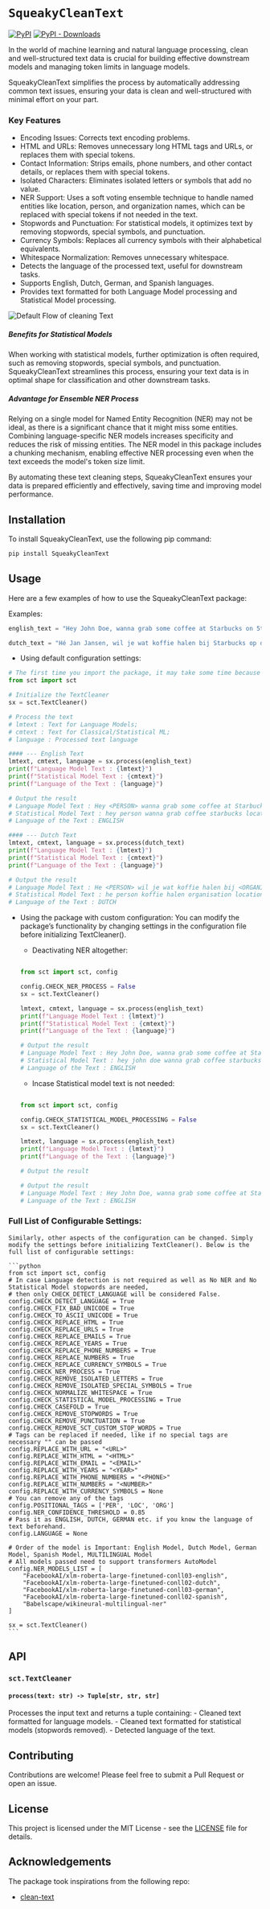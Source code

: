 # `SqueakyCleanText` 

[![PyPI](https://img.shields.io/pypi/v/squeakycleantext.svg)](https://pypi.org/project/squeakycleantext/) [![PyPI - Downloads](https://img.shields.io/pypi/dm/squeakycleantext)](https://pypistats.org/packages/squeakycleantext)

In the world of machine learning and natural language processing, clean and well-structured text data is crucial for building effective downstream models and managing token limits in language models. 

SqueakyCleanText simplifies the process by automatically addressing common text issues, ensuring your data is clean and well-structured with minimal effort on your part.

### Key Features
- Encoding Issues: Corrects text encoding problems.
- HTML and URLs: Removes unnecessary long HTML tags and URLs, or replaces them with special tokens.
- Contact Information: Strips emails, phone numbers, and other contact details, or replaces them with special tokens.
- Isolated Characters: Eliminates isolated letters or symbols that add no value.
- NER Support: Uses a soft voting ensemble technique to handle named entities like location, person, and organization names, which can be replaced with special tokens if not needed in the text.
- Stopwords and Punctuation: For statistical models, it optimizes text by removing stopwords, special symbols, and punctuation.
- Currency Symbols: Replaces all currency symbols with their alphabetical equivalents.
- Whitespace Normalization: Removes unnecessary whitespace.
- Detects the language of the processed text, useful for downstream tasks.
- Supports English, Dutch, German, and Spanish languages.
- Provides text formatted for both Language Model processing and Statistical Model processing.

![Default Flow of cleaning Text](resources/sct_flow.png)

##### Benefits for Statistical Models
When working with statistical models, further optimization is often required, such as removing stopwords, special symbols, and punctuation. 
SqueakyCleanText streamlines this process, ensuring your text data is in optimal shape for classification and other downstream tasks.

##### Advantage for Ensemble NER Process
Relying on a single model for Named Entity Recognition (NER) may not be ideal, as there is a significant chance that it might miss some entities. Combining language-specific NER models increases specificity and reduces the risk of missing entities. 
The NER model in this package includes a chunking mechanism, enabling effective NER processing even when the text exceeds the model's token size limit.

By automating these text cleaning steps, SqueakyCleanText ensures your data is prepared efficiently and effectively, saving time and improving model performance.

## Installation

To install SqueakyCleanText, use the following pip command:

```sh
pip install SqueakyCleanText
```

## Usage

Here are a few examples of how to use the SqueakyCleanText package:

Examples:
```python
english_text = "Hey John Doe, wanna grab some coffee at Starbucks on 5th Avenue? I'm feeling a bit tired after last night's party at Jane's place. BTW, I can't make it to the meeting at 10:00 AM. LOL! Call me at +1-555-123-4567 or email me at john.doe@example.com. Check out this cool website: https://www.example.com."

dutch_text = "Hé Jan Jansen, wil je wat koffie halen bij Starbucks op de 5e Avenue? Ik voel me een beetje moe na het feest van gisteravond bij Annes huis. Btw, ik kan niet naar de vergadering om 10:00 uur. LOL! Bel me op +31-6-1234-5678 of mail me op jan.jansen@voorbeeld.com. Kijk eens naar deze coole website: https://www.voorbeeld.com."
```

- Using default configuration settings:

```python
# The first time you import the package, it may take some time because it will downloading the NER models. Please be patient.
from sct import sct

# Initialize the TextCleaner
sx = sct.TextCleaner()

# Process the text
# lmtext : Text for Language Models;
# cmtext : Text for Classical/Statistical ML;
# language : Processed text language

#### --- English Text
lmtext, cmtext, language = sx.process(english_text)
print(f"Language Model Text : {lmtext}")
print(f"Statistical Model Text : {cmtext}")
print(f"Language of the Text : {language}")

# Output the result
# Language Model Text : Hey <PERSON> wanna grab some coffee at Starbucks on <LOCATION> I'm feeling a bit tired after last night's party at <PERSON>'s place. BTW, can't make it to the meeting at <NUMBER><NUMBER> AM. LOL! Call me at <PHONE> or email me at <EMAIL> Check out this cool website: <URL>
# Statistical Model Text : hey person wanna grab coffee starbucks location im feeling bit tired last nights party persons place btw cant make meeting numbernumber am lol call phone email email check cool website url
# Language of the Text : ENGLISH

#### --- Dutch Text
lmtext, cmtext, language = sx.process(dutch_text)
print(f"Language Model Text : {lmtext}")
print(f"Statistical Model Text : {cmtext}")
print(f"Language of the Text : {language}")

# Output the result
# Language Model Text : He <PERSON> wil je wat koffie halen bij <ORGANISATION> op de <LOCATION> Ik voel me een beetje moe na het feest van gisteravond bij Annes huis. Btw, ik kan niet naar de vergadering om <NUMBER><NUMBER> uur. LOL! Bel me op <NUMBER><NUMBER><PHONE> of mail me op <EMAIL> Kijk eens naar deze coole website: <URL>
# Statistical Model Text : he person koffie halen organisation location voel beetje moe feest gisteravond annes huis btw vergadering numbernumber uur lol bel numbernumberphone mail email kijk coole website url
# Language of the Text : DUTCH
```

- Using the package with custom configuration:
You can modify the package’s functionality by changing settings in the configuration file before initializing TextCleaner().

    - Deactivating NER altogether:

    ```python

    from sct import sct, config

    config.CHECK_NER_PROCESS = False
    sx = sct.TextCleaner()

    lmtext, cmtext, language = sx.process(english_text)
    print(f"Language Model Text : {lmtext}")
    print(f"Statistical Model Text : {cmtext}")
    print(f"Language of the Text : {language}")

    # Output the result
    # Language Model Text : Hey John Doe, wanna grab some coffee at Starbucks on 5th Avenue? I'm feeling a bit tired after last night's party at Jane's place. BTW, can't make it to the meeting at <NUMBER><NUMBER> AM. LOL! Call me at <PHONE> or email me at <EMAIL> Check out this cool website: <URL>
    # Statistical Model Text : hey john doe wanna grab coffee starbucks 5th avenue im feeling bit tired last nights party janes place btw cant make meeting numbernumber am lol call phone email email check cool website url
    # Language of the Text : ENGLISH
    ```

    - Incase Statistical model text is not needed:

    ```python

    from sct import sct, config

    config.CHECK_STATISTICAL_MODEL_PROCESSING = False
    sx = sct.TextCleaner()

    lmtext, language = sx.process(english_text)
    print(f"Language Model Text : {lmtext}")
    print(f"Language of the Text : {language}")

    # Output the result

    # Output the result
    # Language Model Text : Hey John Doe, wanna grab some coffee at Starbucks on 5th Avenue? I'm feeling a bit tired after last night's party at Jane's place. BTW, can't make it to the meeting at <NUMBER><NUMBER> AM. LOL! Call me at <PHONE> or email me at <EMAIL> Check out this cool website: <URL>
    # Language of the Text : ENGLISH
    ```
### Full List of Configurable Settings:

    Similarly, other aspects of the configuration can be changed. Simply modify the settings before initializing TextCleaner(). Below is the full list of configurable settings:

    ```python
    from sct import sct, config
    # In case Language detection is not required as well as No NER and No Statistical Model stopwords are needed,
    # then only CHECK_DETECT_LANGUAGE will be considered False.
    config.CHECK_DETECT_LANGUAGE = True
    config.CHECK_FIX_BAD_UNICODE = True
    config.CHECK_TO_ASCII_UNICODE = True
    config.CHECK_REPLACE_HTML = True
    config.CHECK_REPLACE_URLS = True
    config.CHECK_REPLACE_EMAILS = True
    config.CHECK_REPLACE_YEARS = True
    config.CHECK_REPLACE_PHONE_NUMBERS = True
    config.CHECK_REPLACE_NUMBERS = True
    config.CHECK_REPLACE_CURRENCY_SYMBOLS = True
    config.CHECK_NER_PROCESS = True
    config.CHECK_REMOVE_ISOLATED_LETTERS = True
    config.CHECK_REMOVE_ISOLATED_SPECIAL_SYMBOLS = True
    config.CHECK_NORMALIZE_WHITESPACE = True
    config.CHECK_STATISTICAL_MODEL_PROCESSING = True
    config.CHECK_CASEFOLD = True
    config.CHECK_REMOVE_STOPWORDS = True
    config.CHECK_REMOVE_PUNCTUATION = True
    config.CHECK_REMOVE_SCT_CUSTOM_STOP_WORDS = True
    # Tags can be replaced if needed, like if no special tags are necessary "" can be passed
    config.REPLACE_WITH_URL = "<URL>"
    config.REPLACE_WITH_HTML = "<HTML>"
    config.REPLACE_WITH_EMAIL = "<EMAIL>"
    config.REPLACE_WITH_YEARS = "<YEAR>"
    config.REPLACE_WITH_PHONE_NUMBERS = "<PHONE>"
    config.REPLACE_WITH_NUMBERS = "<NUMBER>"
    config.REPLACE_WITH_CURRENCY_SYMBOLS = None
    # You can remove any of the tags
    config.POSITIONAL_TAGS = ['PER', 'LOC', 'ORG']
    config.NER_CONFIDENCE_THRESHOLD = 0.85
    # Pass it as ENGLISH, DUTCH, GERMAN etc. if you know the language of text beforehand.
    config.LANGUAGE = None

    # Order of the model is Important: English Model, Dutch Model, German Model, Spanish Model, MULTILINGUAL Model
    # All models passed need to support transformers AutoModel
    config.NER_MODELS_LIST = [
        "FacebookAI/xlm-roberta-large-finetuned-conll03-english",
        "FacebookAI/xlm-roberta-large-finetuned-conll02-dutch",
        "FacebookAI/xlm-roberta-large-finetuned-conll03-german",
        "FacebookAI/xlm-roberta-large-finetuned-conll02-spanish",
        "Babelscape/wikineural-multilingual-ner"
    ]
    
    sx = sct.TextCleaner()
    ```


## API

### `sct.TextCleaner`

#### `process(text: str) -> Tuple[str, str, str]`

Processes the input text and returns a tuple containing:
    - Cleaned text formatted for language models.
    - Cleaned text formatted for statistical models (stopwords removed).
    - Detected language of the text.

## Contributing

Contributions are welcome! Please feel free to submit a Pull Request or open an issue.

## License

This project is licensed under the MIT License - see the [LICENSE](LICENSE) file for details.

## Acknowledgements

The package took inspirations from the following repo:

- [clean-text](https://github.com/jfilter/clean-text)
